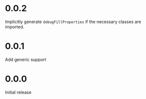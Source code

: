 # 0.0.2

Implicitly generate `debugFillProperties` if the necessary classes are imported.

# 0.0.1

Add generic support

# 0.0.0

Initial release

